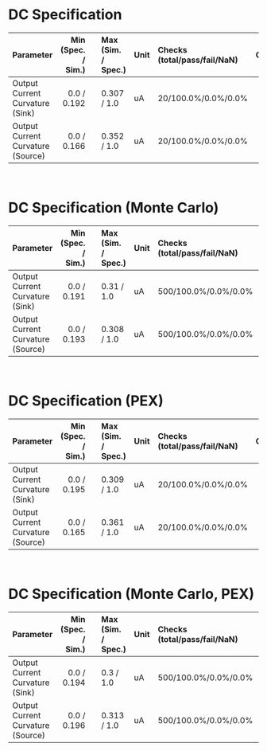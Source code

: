 
# DC Specification<br>

| Parameter | Min (Spec. / Sim.) |      | Max (Sim. / Spec.) | Unit | Checks (total/pass/fail/NaN) | Comment |
| :-------- | -----------------: | :--: | :----------------- | :--- | :--------------------------- | ------- |
| Output Current Curvature (Sink) | 0.0 / 0.192 | <svg height="20" width="150"><polyline points="3.0,3,3.0,17,147.0,17,147.0,3" style="fill:none;stroke:gray;stroke-width:1" /><polyline points="75.0,10.0,75.0,17" style="fill:none;stroke:gray;stroke-width:1" /><polyline points="30.6333552,10.0,47.238412800000006,10.0" style="stroke:green;stroke-width:2" /><circle cx="30.6333552" cy="10.0" r="3" style="fill:green;stroke:green;stroke-width:0" /><circle cx="47.238412800000006" cy="10.0" r="3" style="fill:green;stroke:green;stroke-width:0" /></svg> | 0.307 / 1.0 | uA | 20/100.0%/0.0%/0.0% |  |
| Output Current Curvature (Source) | 0.0 / 0.166 | <svg height="20" width="150"><polyline points="3.0,3,3.0,17,147.0,17,147.0,3" style="fill:none;stroke:gray;stroke-width:1" /><polyline points="75.0,10.0,75.0,17" style="fill:none;stroke:gray;stroke-width:1" /><polyline points="26.8474656,10.0,53.6857536,10.0" style="stroke:green;stroke-width:2" /><circle cx="26.8474656" cy="10.0" r="3" style="fill:green;stroke:green;stroke-width:0" /><circle cx="53.6857536" cy="10.0" r="3" style="fill:green;stroke:green;stroke-width:0" /></svg> | 0.352 / 1.0 | uA | 20/100.0%/0.0%/0.0% |  |

<br>

# DC Specification (Monte Carlo)<br>

| Parameter | Min (Spec. / Sim.) |      | Max (Sim. / Spec.) | Unit | Checks (total/pass/fail/NaN) | Comment |
| :-------- | -----------------: | :--: | :----------------- | :--- | :--------------------------- | ------- |
| Output Current Curvature (Sink) | 0.0 / 0.191 | <svg height="20" width="150"><polyline points="3.0,3,3.0,17,147.0,17,147.0,3" style="fill:none;stroke:gray;stroke-width:1" /><polyline points="75.0,10.0,75.0,17" style="fill:none;stroke:gray;stroke-width:1" /><polyline points="30.524289600000003,10.0,47.5849344,10.0" style="stroke:green;stroke-width:2" /><circle cx="30.524289600000003" cy="10.0" r="3" style="fill:green;stroke:green;stroke-width:0" /><circle cx="47.5849344" cy="10.0" r="3" style="fill:green;stroke:green;stroke-width:0" /></svg> | 0.31 / 1.0 | uA | 500/100.0%/0.0%/0.0% |  |
| Output Current Curvature (Source) | 0.0 / 0.193 | <svg height="20" width="150"><polyline points="3.0,3,3.0,17,147.0,17,147.0,3" style="fill:none;stroke:gray;stroke-width:1" /><polyline points="75.0,10.0,75.0,17" style="fill:none;stroke:gray;stroke-width:1" /><polyline points="30.8026704,10.0,47.295278399999994,10.0" style="stroke:green;stroke-width:2" /><circle cx="30.8026704" cy="10.0" r="3" style="fill:green;stroke:green;stroke-width:0" /><circle cx="47.295278399999994" cy="10.0" r="3" style="fill:green;stroke:green;stroke-width:0" /></svg> | 0.308 / 1.0 | uA | 500/100.0%/0.0%/0.0% |  |

<br>

# DC Specification (PEX)<br>

| Parameter | Min (Spec. / Sim.) |      | Max (Sim. / Spec.) | Unit | Checks (total/pass/fail/NaN) | Comment |
| :-------- | -----------------: | :--: | :----------------- | :--- | :--------------------------- | ------- |
| Output Current Curvature (Sink) | 0.0 / 0.195 | <svg height="20" width="150"><polyline points="3.0,3,3.0,17,147.0,17,147.0,3" style="fill:none;stroke:gray;stroke-width:1" /><polyline points="75.0,10.0,75.0,17" style="fill:none;stroke:gray;stroke-width:1" /><polyline points="31.0830096,10.0,47.4899664,10.0" style="stroke:green;stroke-width:2" /><circle cx="31.0830096" cy="10.0" r="3" style="fill:green;stroke:green;stroke-width:0" /><circle cx="47.4899664" cy="10.0" r="3" style="fill:green;stroke:green;stroke-width:0" /></svg> | 0.309 / 1.0 | uA | 20/100.0%/0.0%/0.0% |  |
| Output Current Curvature (Source) | 0.0 / 0.165 | <svg height="20" width="150"><polyline points="3.0,3,3.0,17,147.0,17,147.0,3" style="fill:none;stroke:gray;stroke-width:1" /><polyline points="75.0,10.0,75.0,17" style="fill:none;stroke:gray;stroke-width:1" /><polyline points="26.7578256,10.0,54.9392448,10.0" style="stroke:green;stroke-width:2" /><circle cx="26.7578256" cy="10.0" r="3" style="fill:green;stroke:green;stroke-width:0" /><circle cx="54.9392448" cy="10.0" r="3" style="fill:green;stroke:green;stroke-width:0" /></svg> | 0.361 / 1.0 | uA | 20/100.0%/0.0%/0.0% |  |

<br>

# DC Specification (Monte Carlo, PEX)<br>

| Parameter | Min (Spec. / Sim.) |      | Max (Sim. / Spec.) | Unit | Checks (total/pass/fail/NaN) | Comment |
| :-------- | -----------------: | :--: | :----------------- | :--- | :--------------------------- | ------- |
| Output Current Curvature (Sink) | 0.0 / 0.194 | <svg height="20" width="150"><polyline points="3.0,3,3.0,17,147.0,17,147.0,3" style="fill:none;stroke:gray;stroke-width:1" /><polyline points="75.0,10.0,75.0,17" style="fill:none;stroke:gray;stroke-width:1" /><polyline points="30.8878176,10.0,46.1965728,10.0" style="stroke:green;stroke-width:2" /><circle cx="30.8878176" cy="10.0" r="3" style="fill:green;stroke:green;stroke-width:0" /><circle cx="46.1965728" cy="10.0" r="3" style="fill:green;stroke:green;stroke-width:0" /></svg> | 0.3 / 1.0 | uA | 500/100.0%/0.0%/0.0% |  |
| Output Current Curvature (Source) | 0.0 / 0.196 | <svg height="20" width="150"><polyline points="3.0,3,3.0,17,147.0,17,147.0,3" style="fill:none;stroke:gray;stroke-width:1" /><polyline points="75.0,10.0,75.0,17" style="fill:none;stroke:gray;stroke-width:1" /><polyline points="31.236887999999997,10.0,48.0748224,10.0" style="stroke:green;stroke-width:2" /><circle cx="31.236887999999997" cy="10.0" r="3" style="fill:green;stroke:green;stroke-width:0" /><circle cx="48.0748224" cy="10.0" r="3" style="fill:green;stroke:green;stroke-width:0" /></svg> | 0.313 / 1.0 | uA | 500/100.0%/0.0%/0.0% |  |

<br>
